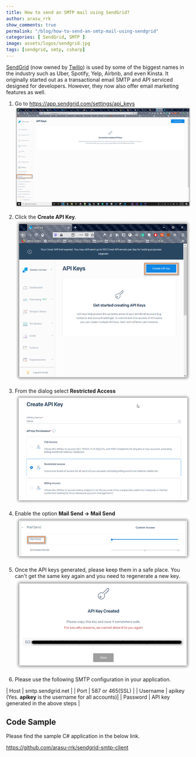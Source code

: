 ```yaml
---
title: How to send an SMTP mail using SendGrid?
author: arasu_rrk
show_comments: true
permalink: "/blog/how-to-send-an-smtp-mail-using-sendgrid"
categories: [ SendGrid, SMTP ]
image: assets/logos/sendgrid.jpg
tags: [sendgrid, smtp, csharp]
---
```


[SendGrid](https://sendgrid.com) (now owned by [Twilio](https://www.twilio.com)) is used by some of the biggest names in the industry such as Uber, Spotify, Yelp, Airbnb, and even Kinsta. It originally started out as a transactional email SMTP and API serviced designed for developers. However, they now also offer email marketing features as well.

1. Go to <https://app.sendgrid.com/settings/api_keys>
   ![](/images/sendgrid/sendgrid-api-keys-link.png)

2. Click the **Create API Key**.
   ![](/images/sendgrid/sendgrid-create-api-keys.png)

3. From the dialog select **Restricted Access**
   ![](/images/sendgrid/sendgrid-api-keys-options.png)

4. Enable the option **Mail Send -> Mail Send**
   ![](/images/sendgrid/sendgrid-api-keys-mail.png)

5. Once the API keys generated, please keep them in a safe place. You can't get the same key again and you need to regenerate a new key.
   ![](/images/sendgrid/sendgrid-api-keys-success.png)

6. Please use the following SMTP configuration in your application.

| Host     	| smtp.sendgrid.net                    	|
| Port     	| 587 or 465(SSL)                      	|
| Username 	| apikey (Yes. **apikey** is the username for all accounts)|
| Password 	| API key generated in the above steps 	|


## Code Sample

Please find the sample C# application in the below link.

<https://github.com/arasu-rrk/sendgrid-smtp-client>

<style>
  table, td {
    border: 1px solid black;
  }

  td{
    padding: 0 10px;
  }
</style>
